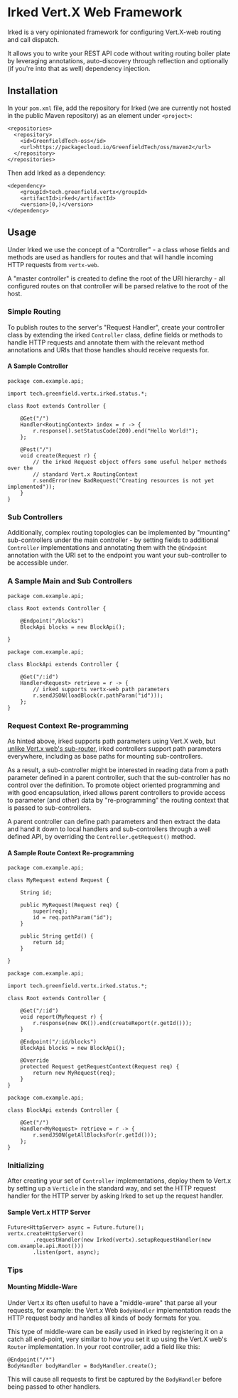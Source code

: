 # Irked Vert.X Web Framework

Irked is a very opinionated framework for configuring Vert.X-web routing and call dispatch.

It allows you to write your REST API code without writing routing boiler plate by leveraging
annotations, auto-discovery through reflection and optionally (if you're into that as well)
dependency injection.

## Installation

In your `pom.xml` file, add the repository for Irked (we are currently not hosted
in the public Maven repository) as an element under `<project>`:

```
<repositories>
  <repository>
    <id>GreenfieldTech-oss</id>
    <url>https://packagecloud.io/GreenfieldTech/oss/maven2</url>
  </repository>
</repositories>
```

Then add Irked as a dependency:

```
<dependency>
	<groupId>tech.greenfield.vertx</groupId>
	<artifactId>irked</artifactId>
	<version>[0,)</version>
</dependency>
```

## Usage

Under Irked we use the concept of a "Controller" - a class whose fields and methods are used as
handlers for routes and that will handle incoming HTTP requests from `vertx-web`.

A "master controller" is created to define the root of the URI hierarchy - all configured routes
on that controller will be parsed relative to the root of the host.

### Simple Routing

To publish routes to the server's "Request Handler", create your controller class by extending the
irked `Controller` class, define fields or methods to handle HTTP requests and annotate them with
the relevant method annotations and URIs that those handles should receive requests for.

#### A Sample Controller

```
package com.example.api;

import tech.greenfield.vertx.irked.status.*;

class Root extends Controller {

	@Get("/")
	Handler<RoutingContext> index = r -> {
		r.response().setStatusCode(200).end("Hello World!");
	};
	
	@Post("/")
	void create(Request r) {
		// the irked Request object offers some useful helper methods over the
		// standard Vert.x RoutingContext
		r.sendError(new BadRequest("Creating resources is not yet implemented"));
	}
}
```

### Sub Controllers

Additionally, complex routing topologies can be implemented by "mounting" sub-controllers under
the main controller - by setting fields to additional `Controller` implementations and annotating
them with the `@Endpoint` annotation with the URI set to the endpoint you want your sub-controller
to be accessible under.

### A Sample Main and Sub Controllers

```
package com.example.api;

class Root extends Controller {

	@Endpoint("/blocks")
	BlockApi blocks = new BlockApi();
	
}
```

```
package com.example.api;

class BlockApi extends Controller {

	@Get("/:id")
	Handler<Request> retrieve = r -> {
		// irked supports vertx-web path parameters 
		r.sendJSON(loadBlock(r.pathParam("id")));
	};
}
```

### Request Context Re-programming

As hinted above, irked supports path parameters using Vert.X web, but 
[unlike Vert.x web's sub-router](https://github.com/vert-x3/vertx-web/blob/master/vertx-web/src/main/java/io/vertx/ext/web/impl/RouterImpl.java#L269),
irked controllers support path parameters everywhere, including as base paths for mounting sub-controllers.

As a result, a sub-controller might be interested in reading data from a path parameter defined in
a parent controller, such that the sub-controller has no control over the definition. To promote
object oriented programming and with good encapsulation, irked allows parent controllers to provide
access to parameter (and other) data by "re-programming" the routing context that is passed to
sub-controllers.

A parent controller can define path parameters and then extract the data and hand it down to local
handlers and sub-controllers through a well defined API, by overriding the `Controller.getRequest()`
method.

#### A Sample Route Context Re-programming

```
package com.example.api;

class MyRequest extend Request {

	String id;

	public MyRequest(Request req) {
		super(req);
		id = req.pathParam("id");
	}
	
	public String getId() {
		return id;
	}
	
}
```

```
package com.example.api;

import tech.greenfield.vertx.irked.status.*;

class Root extends Controller {

	@Get("/:id")
	void report(MyRequest r) {
		r.response(new OK()).end(createReport(r.getId()));
	}

	@Endpoint("/:id/blocks")
	BlockApi blocks = new BlockApi();
	
	@Override
	protected Request getRequestContext(Request req) {
		return new MyRequest(req);
	}
}
```

```
package com.example.api;

class BlockApi extends Controller {

	@Get("/")
	Handler<MyRequest> retrieve = r -> {
		r.sendJSON(getAllBlocksFor(r.getId()));
	};
}
```

### Initializing

After creating your set of `Controller` implementations, deploy them to Vert.x by setting up
a `Verticle` in the standard way, and set the HTTP request handler for the HTTP server by
asking Irked to set up the request handler.

#### Sample Vert.x HTTP Server

```
Future<HttpServer> async = Future.future();
vertx.createHttpServer()
		.requestHandler(new Irked(vertx).setupRequestHandler(new com.example.api.Root()))
		.listen(port, async);
```


### Tips

#### Mounting Middle-Ware

Under Vert.x its often useful to have a "middle-ware" that parse all your requests, for example:
the Vert.x Web `BodyHandler` implementation reads the HTTP request body and handles all kinds of
body formats for you.

This type of middle-ware can be easily used in irked by registering it on a catch all end-point,
very similar to how you set it up using the Vert.X web's `Router` implementation. In your root
controller, add a field like this:

```
@Endpoint("/*")
BodyHandler bodyHandler = BodyHandler.create();
```

This will cause all requests to first be captured by the `BodyHandler` before being passed to
other handlers.
